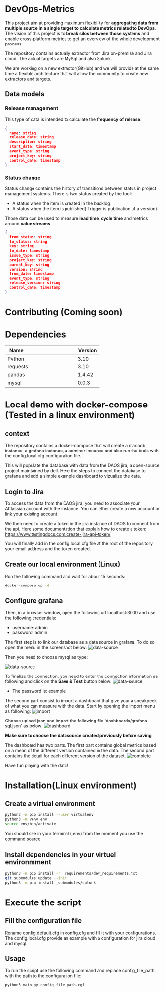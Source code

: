 # DevOps-Metrics
This project aim at providing maximum flexibility for **aggregating data from multiple source in a single target to calculate metrics related to DevOps**. The vision of this project is to **break silos between those systems** and enable cross-platform metrics to get an overview of the whole development process.

The repository contains actually extractor from Jira on-premise and Jira cloud. The actual targets are MySql and also Splunk. 

We are working on a new extractor(GitHub) and we will provide at the same time a flexible architecture that will allow the community to create new extractors and targets.

## Data models
### Release management
This type of data is intended to calculate the **frequency of release**. 
```json 
{
  name: string
  release_date: string
  description: string 
  start_date: timestamp
  event_type: string 
  project_key: string
  control_date: timestamp 
}
```

### Status change
Status change contains the history of transitions between status in project management systems. 
There is two status created by the tool:
- A status when the item is created in the backlog
- A status when the item is published( Trigger is publication of a version)

Those data can be used to measure **lead time**, **cycle time** and metrics around **value streams**.

```json 
{
  from_status: string
  to_status: string
  key: string
  to_date: timestamp
  issue_type: string
  project_key: string
  parent_key: string 
  version: string
  from_date: timestamp
  event_type: string
  release_version: string
  control_date: timestamp
}
```
# Contributing (Coming soon)

# Dependencies
| Name                                                 | Version  |
|------------------------------------------------------|----------|
| Python                                               | 3.10     |
| requests                                             | 3.10     |
| pandas                                               | 1.4.42   |
| mysql                                                | 0.0.3    |

# Local demo with docker-compose (Tested in a linux environment)
## context
The repository contains a docker-compose that will create a mariadb instance,
a grafana instance, a adminer instance and also run the tools with the config.local.cfg
configuration file.

This will populate the database with data from the DAOS jira, a open-source project maintained by dell.
Here the steps to connect the database to grafana and add a simple example dashboard to vizualize the data.

## Login to Jira
To access the data from the DAOS jira, you need to associate your Attlassian account with the instance. You can ether create 
a new account or link your existing account

We then need to create a token in the jira instance of DAOS to connect from the api. Here some documentation 
that explain how to create a token: https://www.testingdocs.com/create-jira-api-token/

You will finally add in the config.local.cfg file at the root of the repository your email address and the token created.

## Create our local environment (Linux)
Run the following command and wait for about 15 seconds: 

```bash
docker-compose up -d 
```
## Configure grafana
Then, in a browser window, open the following url localhost:3000 and use the following credentials:
- username: admin 
- password: admin

The first step is to link our database as a data source in grafana. To do so open the menu in the screenshot below:
![data-source](/docs/images/demo-1-grafana-data-source.png)

Then you need to choose mysql as type: 

![data-source](/docs/images/demo-2-grafana-type.png)

To finalize the connection, you need to enter the connection information as following and click on the **Save & Test** button below: 
![data-source](/docs/images/demo-3-grafana-connection.png)
* The password is: example

The second part consist to import a dashboard that give your a sneakpeek of what you can measure with the data. Start by
opening the import menu as following: 
![import](/docs/images/demo-4-grafana-import-menu.png)

Choose upload json and import the following file 'dashboards/grafana-sql.json' as below:
![dashboard](/docs/images/demo-5-granafa-dashboard.png)

**Make sure to choose the datasource created previously before saving**

The dashboard has two parts. The first part contains global metrics based on a mean of the different version contained in the data. The second part contains the detail for each different version of the dataset.
![complete](/docs/images/demo-6-grafana-complete.png)

Have fun playing with the data!

# Installation(Linux environment)
## Create a virtual environment
``` bash
python3 -m pip install --user virtualenv
python3 -m venv env
source env/bin/activate
```

You should see in your terminal (.env) from the moment you use the command source

## Install dependencies in your virtuel environmment
``` bash
python3 -m pip install -r  requirements/dev_requirements.txt
git submodules update --init
python3 -m pip install _submodules/splunk
```
# Execute the script
## Fill the configuration file
Rename config.default.cfg in config.cfg and fill it with your configurations. 
The config.local.cfg provide an example with a configuration for jira cloud and mysql.

## Usage 
To run the script use the following command and replace config_file_path with the path to the configuration file:

```bash
python3 main.py config_file_path.cgf
```

